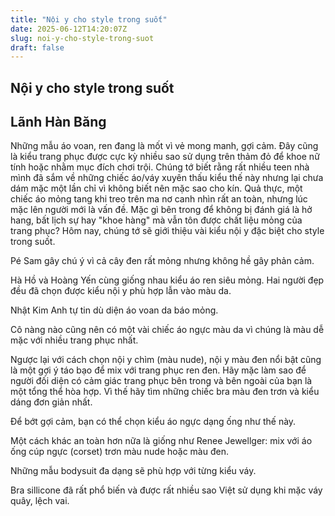 ```yaml
---
title: "Nội y cho style trong suốt"
date: 2025-06-12T14:20:07Z
slug: noi-y-cho-style-trong-suot
draft: false
---
```


## Nội y cho style trong suốt

## Lãnh Hàn Băng

Những mẫu áo voan, ren đang là mốt vì vẻ mong manh, gợi cảm. Đây cũng là kiểu trang phục được cực kỳ nhiều sao sử dụng trên thảm đỏ để khoe nữ tính hoặc nhằm mục đích chơi trội. Chúng tớ biết rằng rất nhiều teen nhà mình đã sắm về những chiếc áo/váy xuyên thấu kiểu thế này nhưng lại chưa dám mặc một lần chỉ vì không biết nên mặc sao cho kín.
Quả thực, một chiếc áo mỏng tang khi treo trên ma nơ canh nhìn rất an toàn, nhưng lúc mặc lên người mới là vấn đề. Mặc gì bên trong để không bị đánh giá là hở hang, bất lịch sự hay "khoe hàng" mà vẫn tôn được chất liệu mỏng của trang phục? Hôm nay, chúng tớ sẽ giới thiệu vài kiểu nội y đặc biệt cho style trong suốt.

Pé Sam gây chú ý vì cả cây đen rất mỏng nhưng không hề gây phản cảm.

Hà Hồ và Hoàng Yến cùng giống nhau kiểu áo ren siêu mỏng. Hai người đẹp đều đã chọn được kiểu nội y phù hợp lẫn vào màu da.


Nhật Kim Anh tự tin dù diện áo voan da báo mỏng.

Cô nàng nào cũng nên có một vài chiếc áo ngực màu da vì chúng là màu dễ mặc với nhiều trang phục nhất.

Ngược lại với cách chọn nội y chìm (màu nude), nội y màu đen nổi bật cũng là một gợi ý táo bạo để mix với trang phục ren đen. Hãy mặc làm sao để người đối diện có cảm giác trang phục bên trong và bên ngoài của bạn là một tổng thể hòa hợp. Vì thế hãy tìm những chiếc bra màu đen trơn và kiểu dáng đơn giản nhất.

Để bớt gợi cảm, bạn có thể chọn kiểu áo ngực dạng ống như thế này.


Một cách khác an toàn hơn nữa là giống như Renee Jewellger: mix với áo ống cúp ngực (corset) trơn màu nude hoặc màu đen.

Những mẫu bodysuit đa dạng sẽ phù hợp với từng kiểu váy.

 


Bra sillicone đã rất phổ biến và được rất nhiều sao Việt sử dụng khi mặc váy quây, lệch vai.